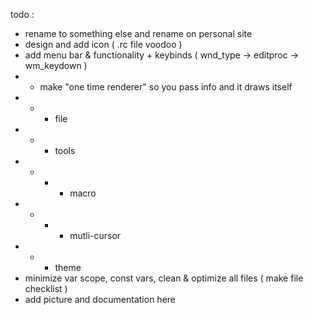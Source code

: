 todo :
- rename to something else and rename on personal site
- design and add icon ( .rc file voodoo )
- add menu bar & functionality + keybinds ( wnd_type -> editproc -> wm_keydown )
- - make "one time renderer" so you pass info and it draws itself
- - - file
- - - tools
- - - - macro
- - - - mutli-cursor
- - - theme
- minimize var scope, const vars, clean & optimize all files ( make file checklist )
- add picture and documentation here
